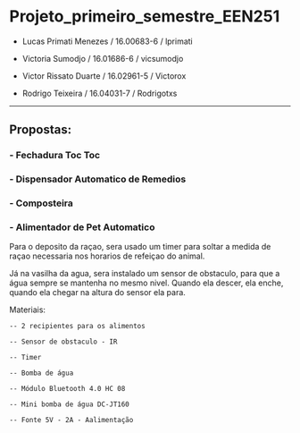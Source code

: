 # Projeto_primeiro_semestre_EEN251

- Lucas Primati Menezes / 16.00683-6 / lprimati 

- Victoria Sumodjo / 16.01686-6 / vicsumodjo 

- Victor Rissato Duarte / 16.02961-5 / Victorox 

- Rodrigo Teixeira / 16.04031-7 / Rodrigotxs 

-------------------------------------------------------------------

## Propostas:

### - Fechadura Toc Toc

### - Dispensador Automatico de Remedios

### - Composteira

### - Alimentador de Pet Automatico
  Para o deposito da raçao, sera usado um timer para soltar a medida de raçao necessaria nos horarios de refeiçao do animal. 
  
  Já na vasilha da agua, sera instalado um sensor de obstaculo, para que a água sempre se mantenha no mesmo nivel. Quando ela descer, ela enche, quando ela chegar na altura do sensor ela para.
  
  Materiais:
  
    -- 2 recipientes para os alimentos
    
    -- Sensor de obstaculo - IR

    -- Timer
    
    -- Bomba de água
    
    -- Módulo Bluetooth 4.0 HC 08
    
    -- Mini bomba de água DC-JT160
    
    -- Fonte 5V - 2A - Aalimentação
